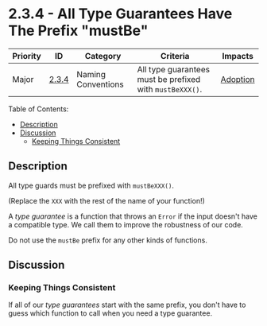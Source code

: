 # 2.3.4 - All Type Guarantees Have The Prefix "mustBe"

Priority | ID | Category | Criteria | Impacts
---------|----|----------|----------|--------
Major | [2.3.4][2.3.4] | Naming Conventions | All type guarantees must be prefixed with `mustBeXXX()`. | [Adoption][ADOPTION]

Table of Contents:

- [Description](#description)
- [Discussion](#discussion)
  - [Keeping Things Consistent](#keeping-things-consistent)

## Description

All type guards must be prefixed with `mustBeXXX()`.

(Replace the `XXX` with the rest of the name of your function!)

A _type guarantee_ is a function that throws an `Error` if the input doesn't have a compatible type. We call them to improve the robustness of our code.

Do not use the `mustBe` prefix for any other kinds of functions.

## Discussion

### Keeping Things Consistent

If all of our _type guarantees_ start with the same prefix, you don't have to guess which function to call when you need a type guarantee.

[ADOPTION]: ../../impacted-areas/ADOPTION.md
[CONTRIBUTIONS]: ../../impacted-areas/CONTRIBUTIONS.md
[CORRECTNESS]: ../../impacted-areas/CORRECTNESS.md
[GOVERNANCE]: ../../impacted-areas/GOVERNANCE.md
[PROJECT-MAINTENANCE]: ../../impacted-areas/PROJECT-MAINTENANCE.md
[ROBUSTNESS]: ../../impacted-areas/ROBUSTNESS.md
[SECURITY]: ../../impacted-areas/SECURITY.md
[TESTABILITY]: ../../impacted-areas/TESTABILITY.md
[2.3.4]: ./2.3.4.md